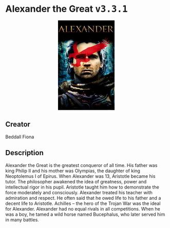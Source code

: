 
# Alexander the Great <kbd>v3.3.1</kbd>

<center>
  <img src="./cover-1024.jpg"/>
</center>

## Creator
Beddall Fiona

## Description
<p>Alexander the Great is the greatest conqueror of all time. His father was king Philip II and his mother was Olympias, the daughter of king Neoptolemus I of Epirus. When Alexander was 13, Aristotle became his tutor. The philosopher awakened the idea of greatness, power and intellectual rigor in his pupil. Aristotle taught him how to demonstrate the force moderately and consciously. Alexander treated his teacher with admiration and respect. He often said that he owed life to his father and a decent life to Aristotle. Achilles – the hero of the Trojan War was the ideal for Alexander. Alexander had no equal rivals in all competitions. When he was a boy, he tamed a wild horse named Bucephalus, who later served him in many battles.  </p>
